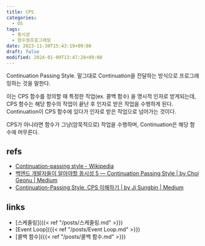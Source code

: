 ```yaml
---
title: CPS
categories:
  - OS
tags:
  - 동시성
  - 함수형프로그래밍
date: 2023-11-30T15:43:19+09:00
draft: false
modified: 2024-01-09T13:47:28+09:00
---
```

Continuation Passing Style. 말그대로 Continuation을 전달하는 방식으로 프로그래밍하는 것을 말한다.

이는 CPS 함수를 정의할 때 특정한 작업(ex. 콜백 함수) 을 명시적 인자로 받게되는데, CPS 함수는 해당 함수의 작업이 끝난 후 인자로 받은 작업을 수행하게 된다. Continuation이 CPS 함수에 있다가 인자로 받은 작업으로 넘어가는 것이다.

CPS가 아니라면 함수가 그냥(암묵적으로) 작업을 수행하며, Continuation은 해당 함수에 머무른다.

## refs
- [Continuation-passing style - Wikipedia](https://en.wikipedia.org/wiki/Continuation-passing_style)
- [백엔드 개발자들이 알아야할 동시성 5 — Continuation Passing Style | by Choi Geonu | Medium](https://choi-geonu.medium.com/%EB%B0%B1%EC%97%94%EB%93%9C-%EA%B0%9C%EB%B0%9C%EC%9E%90%EB%93%A4%EC%9D%B4-%EC%95%8C%EC%95%84%EC%95%BC%ED%95%A0-%EB%8F%99%EC%8B%9C%EC%84%B1-5-continuation-passing-style-5058ab5cb781)
- [Continuation-Passing Style. CPS 이해하기 | by Ji Sungbin | Medium](https://jisungbin.medium.com/continuation-passing-style-863608b37c18)


## links
- [스케줄링]({{< ref "/posts/스케줄링.md" >}})
- [Event Loop]({{< ref "/posts/Event Loop.md" >}})
- [콜백 함수]({{< ref "/posts/콜백 함수.md" >}})
